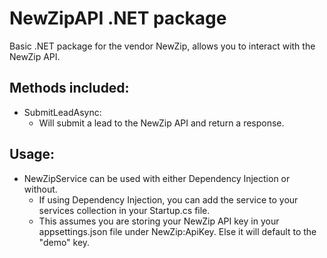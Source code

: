 # NewZipAPI .NET package

Basic .NET package for the vendor NewZip, allows you to interact with the NewZip API.

## Methods included:
- SubmitLeadAsync:
  - Will submit a lead to the NewZip API and return a response.

## Usage:
- NewZipService can be used with either Dependency Injection or without.
  - If using Dependency Injection, you can add the service to your services collection in your Startup.cs file.
  - This assumes you are storing your NewZip API key in your appsettings.json file under NewZip:ApiKey. Else it will default to the "demo" key.